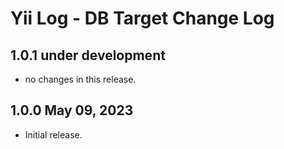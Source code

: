 # Yii Log - DB Target Change Log

## 1.0.1 under development

- no changes in this release.

## 1.0.0 May 09, 2023

- Initial release.